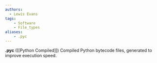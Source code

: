 ```yaml
---
authors:
  - Lewis Evans
tags:
    - Software
    - File_types
aliases:
    - .pyc
---
```

**.pyc** ([[Python Compiled]]) Compiled Python bytecode files, generated to improve execution speed.
